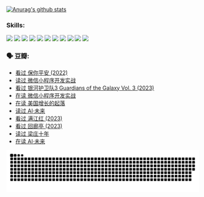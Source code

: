 
[![Anurag's github stats](https://github-readme-stats.vercel.app/api?username=w940853815)](https://github.com/anuraghazra/github-readme-stats)

### Skills:

<code><img height="32" src="https://cdn.jsdelivr.net/npm/simple-icons@v5/icons/python.svg"></code>
<code><img height="32" src="https://cdn.jsdelivr.net/npm/simple-icons@v5/icons/javascript.svg"></code>
<code><img height="32" src="https://cdn.jsdelivr.net/npm/simple-icons@v5/icons/django.svg"></code>
<code><img height="32" src="https://cdn.jsdelivr.net/npm/simple-icons@v5/icons/flask.svg"></code>
<code><img height="32" src="https://cdn.jsdelivr.net/npm/simple-icons@v5/icons/vuetify.svg"></code>
<code><img height="32" src="https://cdn.jsdelivr.net/npm/simple-icons@v5/icons/git.svg"></code>
<code><img height="32" src="https://cdn.jsdelivr.net/npm/simple-icons@v5/icons/docker.svg"></code>
<code><img height="32" src="https://cdn.jsdelivr.net/npm/simple-icons@v5/icons/postgresql.svg"></code>
<code><img height="32" src="https://cdn.jsdelivr.net/npm/simple-icons@v5/icons/elasticsearch.svg"></code>
<code><img height="32" src="https://cdn.jsdelivr.net/npm/simple-icons@v5/icons/macos.svg"></code>
<code><img height="32" src="https://cdn.jsdelivr.net/npm/simple-icons@v5/icons/linux.svg"></code>

### 🗣 豆瓣:

<!-- DOUBAN-ACTIVITIES:START -->
- [看过 保你平安‎ (2022)](https://www.douban.com/people/136069238/status/4239139510/?_i=84447887)
- [读过 微信小程序开发实战](https://www.douban.com/people/136069238/status/4237321528/?_i=84447887)
- [看过 银河护卫队3 Guardians of the Galaxy Vol. 3‎ (2023)](https://www.douban.com/people/136069238/status/4236631849/?_i=84447887)
- [在读 微信小程序开发实战](https://www.douban.com/people/136069238/status/4230177692/?_i=84447887)
- [在读 美国增长的起落](https://www.douban.com/people/136069238/status/4220055912/?_i=84447887)
- [读过 AI·未来](https://www.douban.com/people/136069238/status/4220054171/?_i=84447887)
- [看过 满江红‎ (2023)](https://www.douban.com/people/136069238/status/4219146433/?_i=84447887)
- [看过 回廊亭‎ (2023)](https://www.douban.com/people/136069238/status/4215992758/?_i=84447887)
- [读过 梁庄十年](https://www.douban.com/people/136069238/status/4206664969/?_i=84447887)
- [在读 AI·未来](https://www.douban.com/people/136069238/status/4206653520/?_i=84447887)
<!-- DOUBAN-ACTIVITIES:END -->


![Snake animation](https://raw.githubusercontent.com/w940853815/w940853815/output/github-contribution-grid-snake.svg)

<!--
**w940853815/w940853815** is a ✨ _special_ ✨ repository because its `README.md` (this file) appears on your GitHub profile.

Here are some ideas to get you started:

- 🔭 I’m currently working on ...
- 🌱 I’m currently learning ...
- 👯 I’m looking to collaborate on ...
- 🤔 I’m looking for help with ...
- 💬 Ask me about ...
- 📫 How to reach me: ...
- 😄 Pronouns: ...
- ⚡ Fun fact: ...
-->
